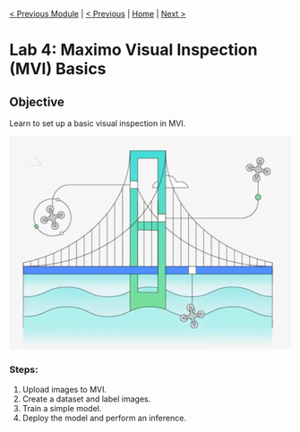 [< Previous Module](./../modules/19-mvi.md) | [< Previous](./lab3.md) | [Home](../README.md) | [Next >](./lab5-spatial.md)

# Lab 4: Maximo Visual Inspection (MVI) Basics

## Objective
Learn to set up a basic visual inspection in MVI.

![MVI Inspection](/labs/images/inspect.png)

### Steps:
1. Upload images to MVI.
2. Create a dataset and label images.
3. Train a simple model.
4. Deploy the model and perform an inference.